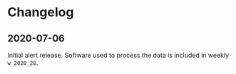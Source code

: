 
# Changelog

## 2020-07-06
Initial alert release. 
Software used to process the data is included in weekly `w_2020_28`.
